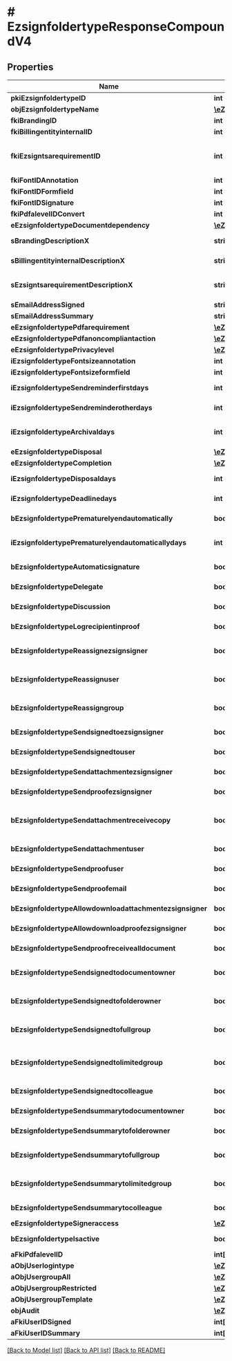 # # EzsignfoldertypeResponseCompoundV4

## Properties

Name | Type | Description | Notes
------------ | ------------- | ------------- | -------------
**pkiEzsignfoldertypeID** | **int** | The unique ID of the Ezsignfoldertype. |
**objEzsignfoldertypeName** | [**\eZmaxAPI\Model\MultilingualEzsignfoldertypeName**](MultilingualEzsignfoldertypeName.md) |  |
**fkiBrandingID** | **int** | The unique ID of the Branding |
**fkiBillingentityinternalID** | **int** | The unique ID of the Billingentityinternal. | [optional]
**fkiEzsigntsarequirementID** | **int** | The unique ID of the Ezsigntsarequirement.  Determine if a Time Stamping Authority should add a timestamp on each of the signature. Valid values:  |Value|Description| |-|-| |1|No. TSA Timestamping will requested. This will make all signatures a lot faster since no round-trip to the TSA server will be required. Timestamping will be made using eZsign server&#39;s time.| |2|Best effort. Timestamping from a Time Stamping Authority will be requested but is not mandatory. In the very improbable case it cannot be completed, the timestamping will be made using eZsign server&#39;s time. **Additional fee applies**| |3|Mandatory. Timestamping from a Time Stamping Authority will be requested and is mandatory. In the very improbable case it cannot be completed, the signature will fail and the user will be asked to retry. **Additional fee applies**| | [optional]
**fkiFontIDAnnotation** | **int** | The unique ID of the Font | [optional]
**fkiFontIDFormfield** | **int** | The unique ID of the Font | [optional]
**fkiFontIDSignature** | **int** | The unique ID of the Font | [optional]
**fkiPdfalevelIDConvert** | **int** | The unique ID of the Pdfalevel | [optional]
**eEzsignfoldertypeDocumentdependency** | [**\eZmaxAPI\Model\FieldEEzsignfoldertypeDocumentdependency**](FieldEEzsignfoldertypeDocumentdependency.md) |  | [optional]
**sBrandingDescriptionX** | **string** | The Description of the Branding in the language of the requester |
**sBillingentityinternalDescriptionX** | **string** | The description of the Billingentityinternal in the language of the requester | [optional]
**sEzsigntsarequirementDescriptionX** | **string** | The description of the Ezsigntsarequirement in the language of the requester | [optional]
**sEmailAddressSigned** | **string** | The email address. | [optional]
**sEmailAddressSummary** | **string** | The email address. | [optional]
**eEzsignfoldertypePdfarequirement** | [**\eZmaxAPI\Model\FieldEEzsignfoldertypePdfarequirement**](FieldEEzsignfoldertypePdfarequirement.md) |  | [optional]
**eEzsignfoldertypePdfanoncompliantaction** | [**\eZmaxAPI\Model\FieldEEzsignfoldertypePdfanoncompliantaction**](FieldEEzsignfoldertypePdfanoncompliantaction.md) |  | [optional]
**eEzsignfoldertypePrivacylevel** | [**\eZmaxAPI\Model\FieldEEzsignfoldertypePrivacylevel**](FieldEEzsignfoldertypePrivacylevel.md) |  |
**iEzsignfoldertypeFontsizeannotation** | **int** | Font size for annotations | [optional]
**iEzsignfoldertypeFontsizeformfield** | **int** | Font size for form fields | [optional]
**iEzsignfoldertypeSendreminderfirstdays** | **int** | The number of days before the the first reminder sending | [optional]
**iEzsignfoldertypeSendreminderotherdays** | **int** | The number of days after the first reminder sending | [optional]
**iEzsignfoldertypeArchivaldays** | **int** | The number of days before the archival of Ezsignfolders created using this Ezsignfoldertype |
**eEzsignfoldertypeDisposal** | [**\eZmaxAPI\Model\FieldEEzsignfoldertypeDisposal**](FieldEEzsignfoldertypeDisposal.md) |  |
**eEzsignfoldertypeCompletion** | [**\eZmaxAPI\Model\FieldEEzsignfoldertypeCompletion**](FieldEEzsignfoldertypeCompletion.md) |  |
**iEzsignfoldertypeDisposaldays** | **int** | The number of days after the archival before the disposal of the Ezsignfolder | [optional]
**iEzsignfoldertypeDeadlinedays** | **int** | The number of days to get all Ezsignsignatures |
**bEzsignfoldertypePrematurelyendautomatically** | **bool** | Wheter if document will be ended prematurely after Ezsignfolder expires. | [optional]
**iEzsignfoldertypePrematurelyendautomaticallydays** | **int** | Number of days between Ezsignfolder expiration and automatic prematurely end of Ezsigndocuments. | [optional]
**bEzsignfoldertypeAutomaticsignature** | **bool** | Whether we allow the automatic signature by an User | [optional]
**bEzsignfoldertypeDelegate** | **bool** | Wheter if delegation of signature is allowed to another user or not | [optional]
**bEzsignfoldertypeDiscussion** | **bool** | Wheter if creating a new Discussion is allowed or not | [optional]
**bEzsignfoldertypeLogrecipientinproof** | **bool** | Whether we log recipient of signed document in proof | [optional]
**bEzsignfoldertypeReassignezsignsigner** | **bool** | Wheter if Reassignment of signature is allowed by a signatory to another signatory or not | [optional]
**bEzsignfoldertypeReassignuser** | **bool** | Wheter if Reassignment of signature is allowed by a user to a signatory or another user or not | [optional]
**bEzsignfoldertypeReassigngroup** | **bool** | Wheter if Reassignment of signatures of the groups to which the user belongs is authorized by a user to himself | [optional]
**bEzsignfoldertypeSendsignedtoezsignsigner** | **bool** | Whether we send an email to Ezsignsigner  when document is completed | [optional]
**bEzsignfoldertypeSendsignedtouser** | **bool** | Whether we send an email to User who signed when document is completed | [optional]
**bEzsignfoldertypeSendattachmentezsignsigner** | **bool** | Whether we send the Ezsigndocument in the email to Ezsignsigner | [optional]
**bEzsignfoldertypeSendproofezsignsigner** | **bool** | Whether we send the proof in the email to Ezsignsigner | [optional]
**bEzsignfoldertypeSendattachmentreceivecopy** | **bool** | Whether we send the Ezsigndocument in the email to Ezsignsigner or User when bEzsignfoldersignerassociationReceivecopy &#x3D; 1 | [optional]
**bEzsignfoldertypeSendattachmentuser** | **bool** | Whether we send the Ezsigndocument in the email to User | [optional]
**bEzsignfoldertypeSendproofuser** | **bool** | Whether we send the proof in the email to User | [optional]
**bEzsignfoldertypeSendproofemail** | **bool** | Whether we send the proof in the email to external recipient | [optional]
**bEzsignfoldertypeAllowdownloadattachmentezsignsigner** | **bool** | Whether we allow the Ezsigndocument to be downloaded by an Ezsignsigner | [optional]
**bEzsignfoldertypeAllowdownloadproofezsignsigner** | **bool** | Whether we allow the proof to be downloaded by an Ezsignsigner | [optional]
**bEzsignfoldertypeSendproofreceivealldocument** | **bool** | Whether we send the proof to user and Ezsignsigner who receive all documents. | [optional]
**bEzsignfoldertypeSendsignedtodocumentowner** | **bool** | Whether we send the signed Ezsigndocument to the Ezsigndocument&#39;s owner |
**bEzsignfoldertypeSendsignedtofolderowner** | **bool** | Whether we send the signed Ezsigndocument to the Ezsignfolder&#39;s owner |
**bEzsignfoldertypeSendsignedtofullgroup** | **bool** | Whether we send the signed Ezsigndocument to the Usergroup that has acces to all Ezsignfolders | [optional]
**bEzsignfoldertypeSendsignedtolimitedgroup** | **bool** | THIS FIELD WILL BE DELETED. Whether we send the signed Ezsigndocument to the Usergroup that has acces to only their own Ezsignfolders | [optional]
**bEzsignfoldertypeSendsignedtocolleague** | **bool** | Whether we send the signed Ezsigndocument to the colleagues |
**bEzsignfoldertypeSendsummarytodocumentowner** | **bool** | Whether we send the summary to the Ezsigndocument&#39;s owner |
**bEzsignfoldertypeSendsummarytofolderowner** | **bool** | Whether we send the summary to the Ezsignfolder&#39;s owner |
**bEzsignfoldertypeSendsummarytofullgroup** | **bool** | Whether we send the summary to the Usergroup that has acces to all Ezsignfolders | [optional]
**bEzsignfoldertypeSendsummarytolimitedgroup** | **bool** | Whether we send the summary to the Usergroup that has acces to only their own Ezsignfolders | [optional]
**bEzsignfoldertypeSendsummarytocolleague** | **bool** | Whether we send the summary to the colleagues |
**eEzsignfoldertypeSigneraccess** | [**\eZmaxAPI\Model\FieldEEzsignfoldertypeSigneraccess**](FieldEEzsignfoldertypeSigneraccess.md) |  | [optional]
**bEzsignfoldertypeIsactive** | **bool** | Whether the Ezsignfoldertype is active or not |
**aFkiPdfalevelID** | **int[]** |  | [optional]
**aObjUserlogintype** | [**\eZmaxAPI\Model\UserlogintypeResponse[]**](UserlogintypeResponse.md) |  |
**aObjUsergroupAll** | [**\eZmaxAPI\Model\UsergroupResponse[]**](UsergroupResponse.md) |  | [optional]
**aObjUsergroupRestricted** | [**\eZmaxAPI\Model\UsergroupResponse[]**](UsergroupResponse.md) |  | [optional]
**aObjUsergroupTemplate** | [**\eZmaxAPI\Model\UsergroupResponse[]**](UsergroupResponse.md) |  | [optional]
**objAudit** | [**\eZmaxAPI\Model\CommonAudit**](CommonAudit.md) |  |
**aFkiUserIDSigned** | **int[]** |  | [optional]
**aFkiUserIDSummary** | **int[]** |  | [optional]

[[Back to Model list]](../../README.md#models) [[Back to API list]](../../README.md#endpoints) [[Back to README]](../../README.md)

